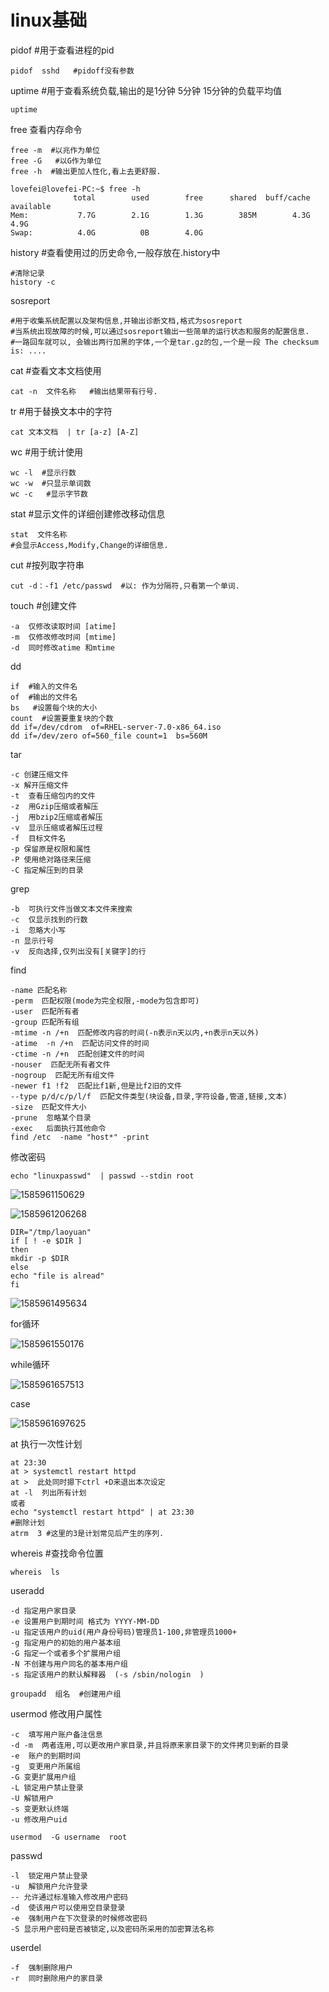 # linux基础

pidof  #用于查看进程的pid

```shell
pidof  sshd   #pidoff没有参数
```

uptime   #用于查看系统负载,输出的是1分钟 5分钟  15分钟的负载平均值

```shell
uptime

```

free 查看内存命令

```shell
free -m  #以兆作为单位
free -G   #以G作为单位
free -h  #输出更加人性化,看上去更舒服.

lovefei@lovefei-PC:~$ free -h
              total        used        free      shared  buff/cache   available
Mem:           7.7G        2.1G        1.3G        385M        4.3G        4.9G
Swap:          4.0G          0B        4.0G

```

history #查看使用过的历史命令,一般存放在.history中

```shell
#清除记录
history -c
```

sosreport 

```shell
#用于收集系统配置以及架构信息,并输出诊断文档,格式为sosreport
#当系统出现故障的时候,可以通过sosreport输出一些简单的运行状态和服务的配置信息.
#一路回车就可以, 会输出两行加黑的字体,一个是tar.gz的包,一个是一段 The checksum is: ....
```

cat #查看文本文档使用

```shell
cat -n  文件名称   #输出结果带有行号.

```

tr  #用于替换文本中的字符

```shell
cat 文本文档  | tr [a-z] [A-Z]
```

wc  #用于统计使用

```shell
wc -l  #显示行数
wc -w  #只显示单词数
wc -c   #显示字节数
```

stat  #显示文件的详细创建修改移动信息

```shell
stat  文件名称
#会显示Access,Modify,Change的详细信息.
```

cut  #按列取字符串

```shell
cut -d：-f1 /etc/passwd  #以: 作为分隔符,只看第一个单词.
```

touch  #创建文件

```shell
-a  仅修改读取时间 [atime]
-m  仅修改修改时间 [mtime]
-d  同时修改atime 和mtime
```

dd  

```shell
if  #输入的文件名
of  #输出的文件名
bs   #设置每个块的大小
count  #设置要重复块的个数
dd if=/dev/cdrom  of=RHEL-server-7.0-x86_64.iso
dd if=/dev/zero of=560_file count=1  bs=560M
```

tar

```shell
-c 创建压缩文件
-x 解开压缩文件
-t  查看压缩包内的文件
-z  用Gzip压缩或者解压
-j  用bzip2压缩或者解压
-v  显示压缩或者解压过程
-f  目标文件名
-p 保留原是权限和属性
-P 使用绝对路径来压缩
-C 指定解压到的目录
```

grep

```shell
-b  可执行文件当做文本文件来搜索
-c  仅显示找到的行数
-i  忽略大小写
-n 显示行号
-v  反向选择,仅列出没有[关键字]的行
```

find

```shell
-name 匹配名称
-perm  匹配权限(mode为完全权限,-mode为包含即可)
-user  匹配所有者
-group 匹配所有组
-mtime -n /+n  匹配修改内容的时间(-n表示n天以内,+n表示n天以外)
-atime  -n /+n  匹配访问文件的时间
-ctime -n /+n  匹配创建文件的时间
-nouser  匹配无所有者文件
-nogroup  匹配无所有组文件
-newer f1 !f2  匹配比f1新,但是比f2旧的文件
--type p/d/c/p/l/f  匹配文件类型(块设备,目录,字符设备,管道,链接,文本)
-size  匹配文件大小
-prune  忽略某个目录
-exec   后面执行其他命令
find /etc  -name "host*" -print
```

修改密码

```shell
echo "linuxpasswd"  | passwd --stdin root
```

![1585961150629](/home/lovefei/Documents/AxiaoA/images/1585961150629.png)

![1585961206268](/home/lovefei/Documents/AxiaoA/images/1585961206268.png)

```shell
DIR="/tmp/laoyuan"
if [ ! -e $DIR ]
then
mkdir -p $DIR
else
echo "file is alread"
fi
```

![1585961495634](/home/lovefei/Documents/AxiaoA/images/1585961495634.png)

for循环

![1585961550176](/home/lovefei/Documents/AxiaoA/images/image-20200319164645626.png)

while循环

![1585961657513](/home/lovefei/Documents/AxiaoA/images/1585961657513.png)

case

![1585961697625](/home/lovefei/Documents/AxiaoA/1585961697625.png)

at  执行一次性计划

```shell
at 23:30
at > systemctl restart httpd
at >  此处同时摁下ctrl +D来退出本次设定
at -l  列出所有计划
或者
echo "systemctl restart httpd" | at 23:30
#删除计划
atrm  3 #这里的3是计划常见后产生的序列.
```

whereis  #查找命令位置

```shell
whereis  ls
```

useradd

```shell
-d 指定用户家目录
-e 设置用户到期时间 格式为 YYYY-MM-DD
-u 指定该用户的uid(用户身份号码)管理员1-100,非管理员1000+
-g 指定用户的初始的用户基本组
-G 指定一个或者多个扩展用户组
-N 不创建与用户同名的基本用户组
-s 指定该用户的默认解释器  (-s /sbin/nologin  )

```

```shell
groupadd  组名  #创建用户组
```

usermod  修改用户属性

```shell
-c  填写用户账户备注信息
-d -m  两者连用,可以更改用户家目录,并且将原来家目录下的文件拷贝到新的目录
-e  账户的到期时间
-g  变更用户所属组
-G 变更扩展用户组
-L 锁定用户禁止登录
-U 解锁用户
-s 变更默认终端
-u 修改用户uid

usermod  -G username  root

```

passwd

```shell
-l  锁定用户禁止登录
-u  解锁用户允许登录
-- 允许通过标准输入修改用户密码
-d  使该用户可以使用空目录登录
-e  强制用户在下次登录的时候修改密码
-S 显示用户密码是否被锁定,以及密码所采用的加密算法名称

```

userdel  

```shell
-f  强制删除用户
-r  同时删除用户的家目录
```









